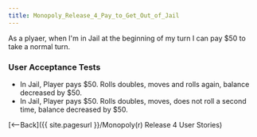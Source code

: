 ```yaml
---
title: Monopoly_Release_4_Pay_to_Get_Out_of_Jail
---
```

As a plyaer, when I'm in Jail at the beginning of my turn I can pay $50 to take a normal turn.

### User Acceptance Tests
* In Jail, Player pays $50. Rolls doubles, moves and rolls again, balance decreased by $50.
* In Jail, Player pays $50. Rolls doubles, moves, does not roll a second time, balance decreased by $50.

[<--Back]({{ site.pagesurl }}/Monopoly(r) Release 4 User Stories) 